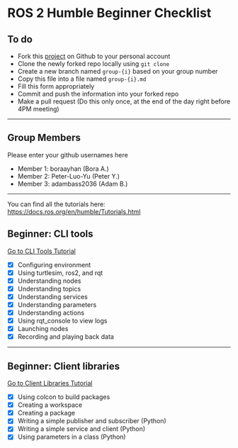 # ROS 2 Humble Beginner Checklist


## To do
- Fork this [project](https://github.com/ariarobotics/robotic-autonomy) on Github to your personal account
- Clone the newly forked repo locally using `git clone`
- Create a new branch named `group-{i}` based on your group number
- Copy this file into a file named `group-{i}.md` 
- Fill this form appropriately
- Commit and push the information into your forked repo
- Make a pull request (Do this only once, at the end of the day right before 4PM meeting)

---

## Group Members  
Please enter your github usernames here
- Member 1: boraayhan  (Bora A.)
- Member 2: Peter-Luo-Yu (Peter Y.)
- Member 3: adambass2036 (Adam B.)

---
You can find all the tutorials here: https://docs.ros.org/en/humble/Tutorials.html

## Beginner: CLI tools  
[Go to CLI Tools Tutorial](https://docs.ros.org/en/humble/Tutorials/Beginner-CLI-Tools.html)

- [x] Configuring environment  
- [x] Using turtlesim, ros2, and rqt  
- [x] Understanding nodes  
- [x] Understanding topics  
- [x] Understanding services  
- [x] Understanding parameters  
- [x] Understanding actions  
- [x] Using rqt_console to view logs  
- [x] Launching nodes  
- [x] Recording and playing back data  

---

## Beginner: Client libraries  
[Go to Client Libraries Tutorial](https://docs.ros.org/en/humble/Tutorials/Beginner-Client-Libraries.html)

- [x] Using colcon to build packages  
- [x] Creating a workspace  
- [x] Creating a package  
- [x] Writing a simple publisher and subscriber (Python)  
- [x] Writing a simple service and client (Python)  
- [x] Using parameters in a class (Python)
